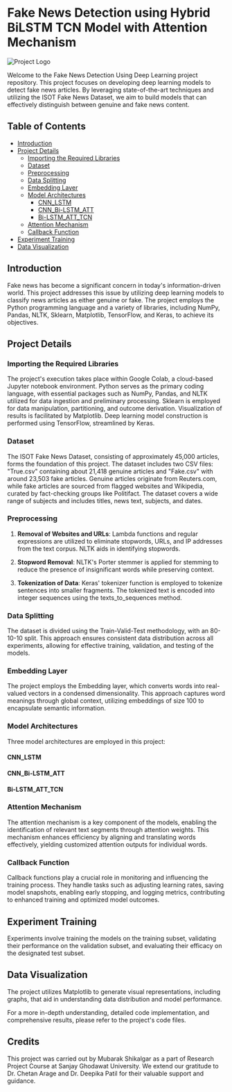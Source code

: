# Fake News Detection using Hybrid BiLSTM TCN Model with Attention Mechanism

![Project Logo](project_logo.png)

Welcome to the Fake News Detection Using Deep Learning project repository. This project focuses on developing deep learning models to detect fake news articles. By leveraging state-of-the-art techniques and utilizing the ISOT Fake News Dataset, we aim to build models that can effectively distinguish between genuine and fake news content.

## Table of Contents

- [Introduction](#introduction)
- [Project Details](#project-details)
  - [Importing the Required Libraries](#importing-the-required-libraries)
  - [Dataset](#dataset)
  - [Preprocessing](#preprocessing)
  - [Data Splitting](#data-splitting)
  - [Embedding Layer](#embedding-layer)
  - [Model Architectures](#model-architectures)
    - [CNN_LSTM](#cnn_lstm)
    - [CNN_Bi-LSTM_ATT](#cnn_bi-lstm_att)
    - [Bi-LSTM_ATT_TCN](#bi-lstm_att_tcn)
  - [Attention Mechanism](#attention-mechanism)
  - [Callback Function](#callback-function)
- [Experiment Training](#experiment-training)
- [Data Visualization](#data-visualization)

## Introduction

Fake news has become a significant concern in today's information-driven world. This project addresses this issue by utilizing deep learning models to classify news articles as either genuine or fake. The project employs the Python programming language and a variety of libraries, including NumPy, Pandas, NLTK, Sklearn, Matplotlib, TensorFlow, and Keras, to achieve its objectives.

## Project Details

### Importing the Required Libraries

The project's execution takes place within Google Colab, a cloud-based Jupyter notebook environment. Python serves as the primary coding language, with essential packages such as NumPy, Pandas, and NLTK utilized for data ingestion and preliminary processing. Sklearn is employed for data manipulation, partitioning, and outcome derivation. Visualization of results is facilitated by Matplotlib. Deep learning model construction is performed using TensorFlow, streamlined by Keras.

### Dataset

The ISOT Fake News Dataset, consisting of approximately 45,000 articles, forms the foundation of this project. The dataset includes two CSV files: "True.csv" containing about 21,418 genuine articles and "Fake.csv" with around 23,503 fake articles. Genuine articles originate from Reuters.com, while fake articles are sourced from flagged websites and Wikipedia, curated by fact-checking groups like Politifact. The dataset covers a wide range of subjects and includes titles, news text, subjects, and dates.

### Preprocessing

1. **Removal of Websites and URLs**: Lambda functions and regular expressions are utilized to eliminate stopwords, URLs, and IP addresses from the text corpus. NLTK aids in identifying stopwords.

2. **Stopword Removal**: NLTK's Porter stemmer is applied for stemming to reduce the presence of insignificant words while preserving context.

3. **Tokenization of Data**: Keras' tokenizer function is employed to tokenize sentences into smaller fragments. The tokenized text is encoded into integer sequences using the texts_to_sequences method.

### Data Splitting

The dataset is divided using the Train-Valid-Test methodology, with an 80-10-10 split. This approach ensures consistent data distribution across all experiments, allowing for effective training, validation, and testing of the models.

### Embedding Layer

The project employs the Embedding layer, which converts words into real-valued vectors in a condensed dimensionality. This approach captures word meanings through global context, utilizing embeddings of size 100 to encapsulate semantic information.

### Model Architectures

Three model architectures are employed in this project:

#### CNN_LSTM

#### CNN_Bi-LSTM_ATT

#### Bi-LSTM_ATT_TCN

### Attention Mechanism

The attention mechanism is a key component of the models, enabling the identification of relevant text segments through attention weights. This mechanism enhances efficiency by aligning and translating words effectively, yielding customized attention outputs for individual words.

### Callback Function

Callback functions play a crucial role in monitoring and influencing the training process. They handle tasks such as adjusting learning rates, saving model snapshots, enabling early stopping, and logging metrics, contributing to enhanced training and optimized model outcomes.

## Experiment Training

Experiments involve training the models on the training subset, validating their performance on the validation subset, and evaluating their efficacy on the designated test subset.

## Data Visualization

The project utilizes Matplotlib to generate visual representations, including graphs, that aid in understanding data distribution and model performance.

For a more in-depth understanding, detailed code implementation, and comprehensive results, please refer to the project's code files.

## Credits

This project was carried out by Mubarak Shikalgar as a part of Research Project Course at Sanjay Ghodawat University. We extend our gratitude to Dr. Chetan Arage and Dr. Deepika Patil for their valuable support and guidance.
